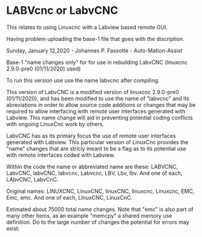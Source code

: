 # LABVcnc or LabvCNC 

This relates to using Linuxcnc with a Labview based remote GUI.

Having problem uploading the base-1 file that goes with the discription.

Sunday, January 12,2020 - Johannes P. Fassotte - Auto-Mation-Assist

Base-1 "name changes only" for for use in rebuilding
LabvCNC (linuxcnc 2.9.0-pre0 (01/11/2020) used)

To run this version use use the name labvcnc after compiling.

This version of LabvCNC is a modified version of
linuxcnc 2.9.0-pre0 (01/11/2020), and has been modified to use the
name of "labvcnc" and its abreviations in order to allow source
code additions or changes that may be required to allow interfacing
with remote user interfaces generated with Labview. This name change
will aid in preventing potential coding conflicts with ongoing
LinuxCnc work by others.

LabvCNC has as its primary focus the use of remote user interfaces
generated with Labview. This particular version of LinuxCnc provides
the "name" changes that are stricly meant to be a flag as to its potential
use with remote interfaces coded with Labview.

Within the code the name or abbreviated name are these:
LABVCNC, LabvCNC, labvCNC, labvcnc, Labvcnc, LBV, Lbv, lbv.
And one of each, LAbvCNC, LabvCnC.

Original names:
LINUXCNC, LinuxCNC, linuxCNC, linuxcnc, Linuxcnc, EMC, Emc, emc.
And one of each, LInuxCNC, LinuxCnC.

Estimated about 75000 total name changes. Note that "emc"
is also part of many other items, as an example "memcpy" a shared
memory use definition. Do to the large number of changes the
potential for errors may exist. 
